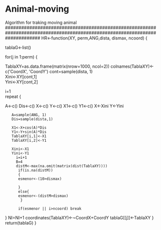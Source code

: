 # Animal-moving
Algorithm for traking moving animal
#############################################################################################################################
HR<-function(XY, perm,ANG,dista, dismax, ncoord)
{

tablaG<-list()

for(j in 1:perm)
{

TablaXY=as.data.frame(matrix(nrow=1000, ncol=2)) 
colnames(TablaXY)<-c('CoordX', 'CoordY')
cont=sample(dista, 1)              
Xini<-XY[cont,1]                   
Yini<-XY[cont,2]


i=1                               
repeat
{
           
 A<-c()
 Dis<-c()
 X<-c()
 Y<-c()
 X1<-c()
 Y1<-c()
       X<-Xini
       Y<-Yini

       A=sample(ANG, 1)
       Dis=sample(dista,1)

       X1<-X+cos(A)*Dis
       Y1<-Y+sin(A)*Dis
       TablaXY[i,1]<-X1
       TablaXY[i,2]<-Y1

       Xini<-X1
       Yini<-Y1
         i=i+1
         B=4
         distM<-max(na.omit(matrix(dist(TablaXY))))
          if(is.na(distM))
          {
          esmenor<-(10>dismax)

          }
          else{
          esmenor<-(distM>dismax)
           }

          if(esmenor || i>ncoord) break

}
NI=NI+1
coordinates(TablaXY)<-~CoordX+CoordY
tablaG[[j]]<-TablaXY
}
return(tablaG)
}
